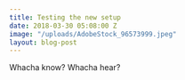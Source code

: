 ```yaml
---
title: Testing the new setup
date: 2018-03-30 05:08:00 Z
image: "/uploads/AdobeStock_96573999.jpeg"
layout: blog-post
---
```


Whacha know? Whacha hear?